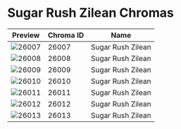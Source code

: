 # Sugar Rush Zilean Chromas

| Preview | Chroma ID | Name |
|---------|-----------|------|
| ![26007](https://raw.communitydragon.org/latest/plugins/rcp-be-lol-game-data/global/default/v1/champion-chroma-images/26/26007.png) | 26007 | Sugar Rush Zilean |
| ![26008](https://raw.communitydragon.org/latest/plugins/rcp-be-lol-game-data/global/default/v1/champion-chroma-images/26/26008.png) | 26008 | Sugar Rush Zilean |
| ![26009](https://raw.communitydragon.org/latest/plugins/rcp-be-lol-game-data/global/default/v1/champion-chroma-images/26/26009.png) | 26009 | Sugar Rush Zilean |
| ![26010](https://raw.communitydragon.org/latest/plugins/rcp-be-lol-game-data/global/default/v1/champion-chroma-images/26/26010.png) | 26010 | Sugar Rush Zilean |
| ![26011](https://raw.communitydragon.org/latest/plugins/rcp-be-lol-game-data/global/default/v1/champion-chroma-images/26/26011.png) | 26011 | Sugar Rush Zilean |
| ![26012](https://raw.communitydragon.org/latest/plugins/rcp-be-lol-game-data/global/default/v1/champion-chroma-images/26/26012.png) | 26012 | Sugar Rush Zilean |
| ![26013](https://raw.communitydragon.org/latest/plugins/rcp-be-lol-game-data/global/default/v1/champion-chroma-images/26/26013.png) | 26013 | Sugar Rush Zilean |